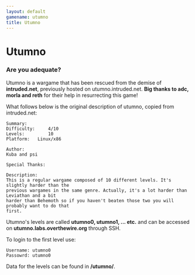 ```yaml
---
layout: default
gamename: utumno
title: Utumno
---
```


Utumno
======

### Are you adequate?

Utumno is a wargame that has been rescued from the demise of
**intruded.net**, previously hosted on utumno.intruded.net. **Big thanks
to adc, morla and reth** for their help in resurrecting this game!

What follows below is the original description of utumno, copied from
intruded.net:

    Summary:
    Difficulty:     4/10
    Levels:         10
    Platform:   Linux/x86

    Author:
    Kuba and psi

    Special Thanks:

    Description:
    This is a regular wargame composed of 10 different levels. It's slightly harder than the
    previous wargames in the same genre. Actually, it's a lot harder than Leviathan and a bit
    harder than Behemoth so if you haven't beaten those two you will probably want to do that
    first.

Utumno's levels are called **utumno0, utumno1, ... etc.** and can be
accessed on **utumno.labs.overthewire.org** through SSH.

To login to the first level use:

    Username: utumno0
    Passowrd: utumno0

Data for the levels can be found in **/utumno/**.
